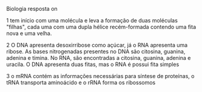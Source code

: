Biologia resposta on

1 tem início com uma molécula e leva a formação de duas moléculas "filhas", cada uma com uma dupla hélice recém-formada contendo uma fita nova e uma velha.

2 O DNA apresenta desoxirribose como açúcar, já o RNA apresenta uma ribose. As bases nitrogenadas presentes no DNA são citosina, guanina, adenina e timina. No RNA, são encontradas a citosina, guanina, adenina e uracila. O DNA apresenta duas fitas, mas o RNA é possui fita simples

3 o mRNA contém as informações necessárias para síntese de proteínas, o tRNA transporta aminoácido e o rRNA forma os ribossomos
